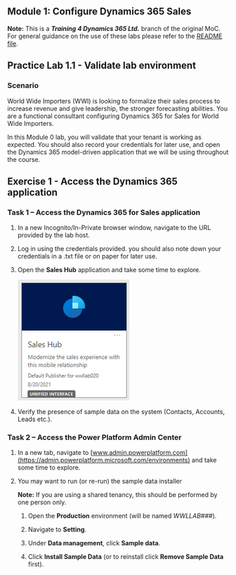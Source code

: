## Module 1: Configure Dynamics 365 Sales

**Note:** This is a **_Training 4 Dynamics 365 Ltd._** branch of the original MoC. For general guidance on the use of these labs please refer to the [README file](https://github.com/JamieElls/MB-210-Dynamics365forSales/blob/jamie-testing-b2/Instructions/Labs/LAB%5BMB-210%5D_T4D_README.md).

## Practice Lab 1.1 - Validate lab environment 

### Scenario

World Wide Importers (WWI) is looking to formalize their sales process to
increase revenue and give leadership, the stronger forecasting abilities. You are
a functional consultant configuring Dynamics 365 for Sales for World Wide
Importers. 

In this Module 0 lab, you will validate that your tenant is working as expected. You should also record your credentials for later use, and open the Dynamics 365 model-driven application that we will be using throughout the course. 
<!-- Removed

**Important Note:** This lab will provide you with an actual Dynamics 365 tenant
and licenses for the Power Platform applications you will be using in this
course. Please be aware that the Power Platform is evolving all the time. The
instructions in this document may be different from what you experience in your
actual tenant. It is also possible to experience a delay of several
minutes before the virtual machine has network connectivity to begin the labs.


### Task 1 – Log into the Power Platform admin center

1. Access <https://admin.Powerplatform.microsoft.com> and log in with your user credentials.

1. Record your user credential up to the **@** symbol on a scratch piece of paper or in Notepad. This will be your lab alias that you will use to differentiate the data you create within the shared Dynamics 365 organization.

**Important:** Please be aware that this tenant and the Dynamics 365 organization will be shared with the other students in your classroom, like employees would share a tenant when using the Dynamics 365 instance belonging to their organization. Do not use any PII (personally identifiable information) when creating records. It is also good practice to use your username prefix (ex., **mollyc**) in front of all records, data, apps, flows, etc. you create.

1. Feel free to explore the Power Platform admin center but **do not make any changes.**
-->
## Exercise 1 - Access the Dynamics 365 application

### Task 1 – Access the Dynamics 365 for Sales application

1. In a new Incognito/In-Private browser window, navigate to the URL provided by the lab host.

1. Log in using the credentials provided. you should also note down your credentials in a .txt file or on paper for later use.

1. Open the **Sales Hub** application and take some time to explore.

    ![Sales Hub](https://raw.githubusercontent.com/JamieElls/MB-210-Dynamics365forSales/jamie-testing/Allfiles/Resources/LAB%5BMB-210%5D_M00Lab00_Validate_Lab_Environment/SalesHubAppLink.PNG)

1. Verify the presence of sample data on the system (Contacts, Accounts, Leads etc.).

### Task 2 – Access the Power Platform Admin Center

1. In a new tab, navigate to [www.admin.powerplatform.com](https://admin.powerplatform.microsoft.com/environments) and take some time to explore.

1. You may want to run (or re-run) the sample data installer

    __Note:__ If you are using a shared tenancy, this should be performed by one person only.

    1. Open the **Production** environment (will be named *WWLLAB###*). 
   
    1. Navigate to **Setting**.
   
    1. Under **Data management**, click **Sample data**. 
   
    1. Click **Install Sample Data** (or to reinstall click **Remove Sample Data** first).